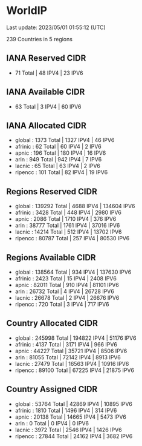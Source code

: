 # WorldIP

Last update: 2023/05/01 01:55:12 (UTC)

239 Countries in 5 regions

## IANA Reserved CIDR

- 71 Total | 48 IPV4 | 23 IPV6

## IANA Available CIDR

- 63 Total | 3 IPV4 | 60 IPV6

## IANA Allocated CIDR

- global : 1373 Total | 1327 IPV4 | 46 IPV6
- afrinic : 62 Total | 60 IPV4 | 2 IPV6
- apnic : 196 Total | 180 IPV4 | 16 IPV6
- arin : 949 Total | 942 IPV4 | 7 IPV6
- lacnic : 65 Total | 63 IPV4 | 2 IPV6
- ripencc : 101 Total | 82 IPV4 | 19 IPV6

## Regions Reserved CIDR

- global : 139292 Total | 4688 IPV4 | 134604 IPV6
- afrinic : 3428 Total | 448 IPV4 | 2980 IPV6
- apnic : 2086 Total | 1710 IPV4 | 376 IPV6
- arin : 38777 Total | 1761 IPV4 | 37016 IPV6
- lacnic : 14214 Total | 512 IPV4 | 13702 IPV6
- ripencc : 80787 Total | 257 IPV4 | 80530 IPV6

## Regions Available CIDR

- global : 138564 Total | 934 IPV4 | 137630 IPV6
- afrinic : 2423 Total | 15 IPV4 | 2408 IPV6
- apnic : 82011 Total | 910 IPV4 | 81101 IPV6
- arin : 26732 Total | 4 IPV4 | 26728 IPV6
- lacnic : 26678 Total | 2 IPV4 | 26676 IPV6
- ripencc : 720 Total | 3 IPV4 | 717 IPV6

## Country Allocated CIDR

- global : 245998 Total | 194822 IPV4 | 51176 IPV6
- afrinic : 4137 Total | 3171 IPV4 | 966 IPV6
- apnic : 44227 Total | 35721 IPV4 | 8506 IPV6
- arin : 81055 Total | 72142 IPV4 | 8913 IPV6
- lacnic : 27479 Total | 16563 IPV4 | 10916 IPV6
- ripencc : 89100 Total | 67225 IPV4 | 21875 IPV6

## Country Assigned CIDR

- global : 53764 Total | 42869 IPV4 | 10895 IPV6
- afrinic : 1810 Total | 1496 IPV4 | 314 IPV6
- apnic : 20138 Total | 14665 IPV4 | 5473 IPV6
- arin : 0 Total | 0 IPV4 | 0 IPV6
- lacnic : 3972 Total | 2546 IPV4 | 1426 IPV6
- ripencc : 27844 Total | 24162 IPV4 | 3682 IPV6
